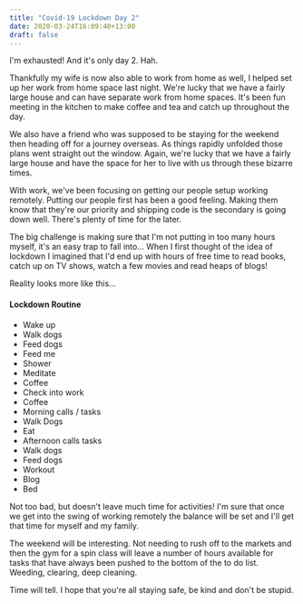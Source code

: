 ```yaml
---
title: "Covid-19 Lockdown Day 2"
date: 2020-03-24T16:09:40+13:00
draft: false
---
```


I'm exhausted! And it's only day 2. Hah.

Thankfully my wife is now also able to work from home as well, I helped set up her work from home space last night. We're lucky that we have a fairly large house and can have separate work from home spaces. It's been fun meeting in the kitchen to make coffee and tea and catch up throughout the day.

We also have a friend who was supposed to be staying for the weekend then heading off for a journey overseas. As things rapidly unfolded those plans went straight out the window. Again, we're lucky that we have a fairly large house and have the space for her to live with us through these bizarre times.

With work, we've been focusing on getting our people setup working remotely. Putting our people first has been a good feeling. Making them know that they're our priority and shipping code is the secondary is going down well. There's plenty of time for the later.

The big challenge is making sure that I'm not putting in too many hours myself, it's an easy trap to fall into... When I first thought of the idea of lockdown I imagined that I'd end up with hours of free time to read books, catch up on TV shows, watch a few movies and read heaps of blogs!

Reality looks more like this...

#### Lockdown Routine
- Wake up
- Walk dogs
- Feed dogs
- Feed me
- Shower
- Meditate
- Coffee 
- Check into work
- Coffee
- Morning calls / tasks
- Walk Dogs
- Eat
- Afternoon calls tasks
- Walk dogs
- Feed dogs
- Workout
- Blog
- Bed

Not too bad, but doesn't leave much time for activities! I'm sure that once we get into the swing of working remotely the balance will be set and I'll get that time for myself and my family. 

The weekend will be interesting. Not needing to rush off to the markets and then the gym for a spin class will leave a number of hours available for tasks that have always been pushed to the bottom of the to do list. Weeding, clearing, deep cleaning. 

Time will tell. I hope that you're all staying safe, be kind and don't be stupid.